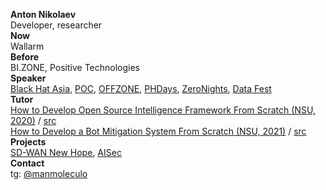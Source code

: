 **Anton Nikolaev**  
Developer, researcher  
**Now**  
Wallarm  
**Before**  
BI.ZONE, Positive Technologies  
**Speaker**  
[Black Hat Asia](https://www.blackhat.com/asia-20/arsenal/schedule/presenters.html#anton-nikolaev-40626), [POC](https://powerofcommunity.net/2019.htm), [OFFZONE](https://2019.offzone.moscow/ru/speakers/antoniy-nikolaev/), [PHDays](http://2019.phdays.com/en/program/schedule/), [ZeroNights](https://2018.zeronights.ru/reports/sd-wan-internet-census/), [Data Fest](https://datafest.ru/siberia/)  
**Tutor**  
[How to Develop Open Source Intelligence Framework From Scratch (NSU, 2020)](https://mca.nsu.ru/projects/#rec196282976) / [src](https://github.com/osint-dev-team)  
[How to Develop a Bot Mitigation System From Scratch (NSU, 2021)](https://bmm.mca.nsu.ru/project/3) / [src](https://github.com/antibot-dev-team)  
**Projects**  
[SD-WAN New Hope](https://github.com/sdnewhop/sdwannewhope), [AISec](https://github.com/sdnewhop/AISec)  
**Contact**  
tg: [@manmoleculo](https://t.me/manmoleculo)
